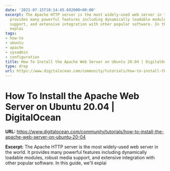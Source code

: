 ```yaml
---
date: '2021-07-15T18:14:45.692000+00:00'
excerpt: The Apache HTTP server is the most widely-used web server in the world. It
  provides many powerful features including dynamically loadable modules, robust media
  support, and extensive integration with other popular software. In this guide, we'll
  explai
tags:
- how-to
- ubuntu
- apache
- sysadmin
- configuration
title: How To Install the Apache Web Server on Ubuntu 20.04 | DigitalOcean
type: drop
url: https://www.digitalocean.com/community/tutorials/how-to-install-the-apache-web-server-on-ubuntu-20-04
---
```


# How To Install the Apache Web Server on Ubuntu 20.04 | DigitalOcean

**URL:** https://www.digitalocean.com/community/tutorials/how-to-install-the-apache-web-server-on-ubuntu-20-04

**Excerpt:** The Apache HTTP server is the most widely-used web server in the world. It provides many powerful features including dynamically loadable modules, robust media support, and extensive integration with other popular software. In this guide, we'll explai
